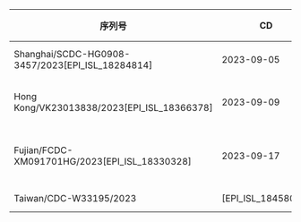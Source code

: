 <html>
<body>
<!--StartFragment-->

序列号 | CD |本土/输入| 输入国家 | 进化情况
-- | -- | -- | -- |-- 
Shanghai/SCDC-HG0908-3457/2023[EPI_ISL_18284814]|2023-09-05|输入|from Japan|BA.2.86.1> C26078T(Orf3a:T229I)> A10199C(Orf1a:M3312L)
Hong Kong/VK23013838/2023[EPI_ISL_18366378]|2023-09-09|本土|-|BA.2.86.1>C364T > C912A(Orf1a:S216Y), A14960T(Orf1b:N498I), C25350T(S:P1263L)
Fujian/FCDC-XM091701HG/2023[EPI_ISL_18330328]|2023-09-17|输入|from Taiwan Province|JN.2> G29513T(N:A414S)> A21137G(Orf1b:K2557R), T22238C, C25714T(Orf3a:L108F)
Taiwan/CDC-W33195/2023|[EPI_ISL_18458013]|2023-10-20|输入|from Japan|JN.1>T27056C

<!--EndFragment--> 
</body>
</html>
